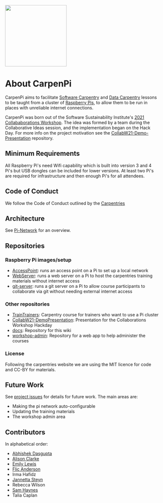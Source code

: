 <img src="https://github.com/CarpenPi/docs/raw/main/logo/CarpenPi_1.png" width="200px"> 

# About CarpenPi

CarpenPi aims to facilitate [Software Carpentry](https://software-carpentry.org) and [Data Carpentry](http://datacarpentry.org) lessons to be taught from a cluster of [Raspberry Pis](https://www.raspberrypi.org), to allow them to be run in places with unreliable internet connections.

CarpenPi was born out of the Software Sustainability Institute's [2021 Collababorations Workshop](https://www.software.ac.uk/cw21?_ga=2.230971867.593926244.1617037201-1031762173.1614775769). The idea was formed by a team during the Collaborative Ideas session, and the implementation began on the Hack Day. For more info on the project motivation see the [CollabW21-Demo-Presentation](https://github.com/CarpenPi/CollabW21-Demo-Presentation) repository.

## Minimum Requirements
All Raspberry Pi's need Wifi capability which is built into version 3 and 4 Pi's but USB dongles can be included for lower versions. At least two Pi's are required for infrastructure and then enough Pi's for all attendees.  

## Code of Conduct
We follow the Code of Conduct outlined by the [Carpentries](https://docs.carpentries.org/topic_folders/policies/code-of-conduct.html)

## Architecture

See [Pi-Network](https://github.com/CarpenPi/docs/wiki/Pi-Network) for an overview.

## Repositories

### Raspberry Pi images/setup
* [AccessPoint](https://github.com/CarpenPi/AccessPoint): runs an access point on a Pi to set up a local network
* [WebServer](https://github.com/CarpenPi/WebServer): runs a web server on a Pi to host the carpentries training materials without internet access
* [git-server](https://github.com/CarpenPi/git-server): runs a git server on a Pi to allow course participants to collaborate via git without needing external internet access

### Other repositories
* [TrainTrainers](https://github.com/CarpenPi/TrainTrainers): Carpentry course for trainers who want to use a Pi cluster
* [CollabW21-DemoPresentation](https://github.com/CarpenPi/CollabW21-Demo-Presentation): Presentation for the Collaborations Workshop Hackday
* [docs](https://github.com/CarpenPi/docs): Repository for this wiki
* [workshop-admin](https://github.com/CarpenPi/workshop-admin): Repository for a web app to help administer the courses

### License
Following the carpentries website we are using the MIT licence for code and CC-BY for materials.

## Future Work

See [project issues](https://github.com/orgs/CarpenPi/projects/1) for details for future work. The main areas are:

 * Making the pi network auto-configurable
 * Updating the training materials
 * The workshop admin area

## Contributors

In alphabetical order: 
* [Abhishek Dasgupta](https://github.com/abhidg)
* [Alison Clarke](https://github.com/alisonrclarke)
* [Emily Lewis](https://github.com/esl-lewis)
* [Flic Anderson](https://github.com/FlicAnderson)
* Irma Hafidz
* [Jannetta Steyn](http://github.com/jsteyn)
* Rebecca Wilson 
* [Sam Haynes](https://github.com/DimmestP) 
* Talia Caplan

